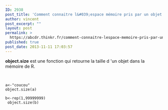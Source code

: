 ```yaml
---
ID: 2938
post_title: 'Comment connaitre l&#039;espace mémoire pris par un objet dans R? object.size'
author: vincent
post_excerpt: ""
layout: post
permalink: >
  https://abcdr.thinkr.fr/comment-connaitre-lespace-memoire-pris-par-un-objet-dans-r-object-size/
published: true
post_date: 2013-11-11 17:03:57
---
```

<strong>object.size</strong> est une fonction qui retourne la taille d 'un objet dans la mémoire de R.<br /><br /> <pre><code><br />a&lt;-"coucou"<br />object.size(a)<br /> b&lt;-rep(1,99999999) <br /> object.size(b)<br /> <br /><br /></code></pre>